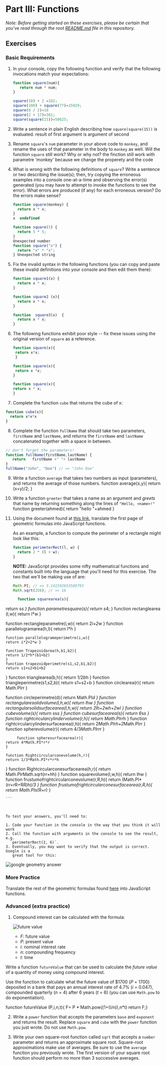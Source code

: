 # Part III: Functions

*Note: Before getting started on these exercises, please be certain that you've read through the root [README.md](../README.md) file in this repository.*

## Exercises

### Basic Requirements

1. In your console, copy the following function and verify
   that the following invocations match your expectations:

   ```js
   function square(num){
      return num * num;
   }

   square(10) + 2 =102;
   square(100) + square(77)=15929;
   square(8 / 2)=16
   square(2 + 17)=361;
   square(square(15))=50625;
   ```

2. Write a sentence in plain English describing how `square(square(15))` is
   evaluated. result of first argument is argument of second 

3. Rename `square`'s `num` parameter in your above code to `monkey`, and
   rename the uses of that parameter in the body to `monkey` as well. Will the
   function `square` still work? Why or why not?
   the finction still work with parametre 'monkey' because we change the properety and the code 

4. What is wrong with the following definitions of `square`? Write a sentence or
   two describing the issue(s); then, try copying the erroneous examples into a
   console one-at-a-time and observing the error(s) generated (you may have to
   attempt to invoke the functions to see the error). What errors are produced
   (if any) for each erroneous version? Do the errors make sense?

   ```js
   function square(monkey) {
     return x * x;
   } 
   x  undefined 

   function square(5) {
     return 5 * 5;
   }
   Unexpected number
   function square("x") {
     return "x" * "x";
   } Unexpected string
   ```

5. Fix the invalid syntax in the following functions (you can copy and paste these
   invalid definitions into your console and then edit them there):

   ```js
   function square1(x) {
     return x * x;
   }

   function square2 (x){
     return x * x;
   }

   function  square3(x)  {
     return x * x;
   }
   ```

6. The following functions exhibit poor style -- fix these issues using the
   original version of `square` as a reference.

   ```js
   function square(x){
    return x*x;
    }

   function square(x){ 
    return x *x;
   }

   function square(x){
   return x * x;
   }
   ```

7. Complete the function `cube` that returns the cube of x:

  ```js
  function cube(x){
    return x*x*x
  }
  ```

8. Complete the function `fullName` that should take two parameters, `firstName`
   and `lastName`, and returns the `firstName` and `lastName` concatenated
   together with a space in between.

  ```js
  // don't forget the parameters!
  function fullName(firstName,lastName) {
     return   firstName +" "+ lastName
  }  
  fullName("John", "Doe") // => "John Doe"
  ```

9. Write a function `average` that takes two numbers as input (parameters), and
   returns the average of those numbers.
     function average(x,y){
      return (x+y)/2;
     } 

10. Write a function `greeter` that takes a name as an argument and *greets*
    that name by returning something along the lines of `"Hello, <name>!"`
    function  greeter(ahmed){
  return "hello "+ahmed 
      }   
    

11. Using the document found at <a href="http://www.gbcnv.edu/documents/ASC/docs/00000005.pdf" target="_blank">this link</a>, translate the first page of geometric
    formulas into JavaScript functions.

    As an example, a function to compute the perimeter of a rectangle might look
    like this:

    ```js
    function perimeterRect(l, w) {
      return 2 * (l + w);
    }
    ```

    **NOTE:** JavaScript provides some nifty mathematical functions and
    constants built into the language that you'll need for this exercise. The
    two that we'll be making use of are:

    ```js
    Math.PI; // => 3.141592653589793
    Math.sqrt(256); // => 16

      function squarearea(s){
  return   s*s 
  }
  function parametresquare(s){
   return  s*4;
  }
   function rectanglearea (l,w){
    return l*w 
    }
  
  function  rectangleparametre(i,w){
    return 2*i+2*w
   }
   function parallelogramarea(h,l){
    return l*h }

    function parallelogrameperimetre(i,w){
    return i*2+2*w }
    
    function Trapezoidarea(h,b1,b2){
    return 1/2*h*(b1+b2)
    }
    function trapezoidperimetre(s1,s2,b1,b2){
    return s1+s2+b1+b2
   }
     function trianglearea(b,h){
    return   1/2*b*h 
    }
    function triangleperimetre(s1,s2,b){
    return s1+s2+b 
   }
   function circlearea(r){
    return Math.PI*r*r
   }

   function circleperimetre(d){
    return Math.PI*d 
  }
  function rectangularesolidvolume(l,h,w){
    return l*h*w
  }
  function rectangularsolidsurfacearea(l,h,w){
    return 2*l*h+2*w*h+2*w*l 
    }
    function cubevolume(s){
    return s*s*s
    }
    function cubesurfacearea(s){
    return 6*s*s 
    }
    function rightcircularcylindervolume(r,h){
  return   Math.PI*r*r*h 
   }
   function rightcircularcylindersurfacearea(r,h){
    return 2*Math.PI*r*h+2*Math.PI*r*r 
  }
   function spherevolume(r){
    return 4/3*Math.PI*r*r*r 
    }
     
         function spheresurfacearea(r){
    return 4*Math.PI*r*r 
    }

    function Rightcircularconevolume(h,r){
    return 1/3*Math.PI*r*r*h 
   }
    function Rightcircularconesurfacearea(h,r){
    return  Math.PI*r*Math.sqrt(r*r+h*h)
   }
   function squarevolume(l,w,h){
    return l*h*w
    }
    function frustumofrightcircularconevolume(r,R,h){
    return  (Math.PI*(r*r+r*R+R*R)*h)/3 
    }
    function frustumofrightcircularconesurfacearea(r,R,h){
    return Math.PI*s*(R+r)
    }




   

    ```

    

    To test your answers, you'll need to:

    1. Code your function in the console in the way that you think it will work
    2. Call the function with arguments in the console to see the result, e.g.
      `perimeterRect(2, 6)`.
    3. Eventually, you may want to verify that the output is correct. Google is a
       great tool for this:



![google geometry answer](google-geometry-answer.gif)

### More Practice

Translate the rest of the geometric formulas found <a href="http://www.gbcnv.edu/documents/ASC/docs/00000005.pdf" target="_blank">here</a> into JavaScript functions.

### Advanced (extra practice)

1. Compound interest can be calculated with the formula:

    ![future value](future-value.png)

    - *F*: future value
    - *P*: present value
    - *i*: nominal interest rate
    - *n*: compounding frequency
    - *t*: time

  Write a function `futureValue` that can be used to calculate the *future value*
  of a quantity of money using compound interest.

  Use the function to calculate what the future value of $1700 (*P* = 1700)
  deposited in a bank that pays an annual interest rate of 4.7% (*i* = 0.047),
  compounded quarterly (*n* = 4) after 6 years (*t* = 6) (you can use `Math.pow`
  to do exponentiation).

  function futureValue (P,i,n,t){
    F= P * Math.pow((1+(i/n)),n*t)
    return F;}

2. Write a `power` function that accepts the parameters `base` and `exponent`
   and returns the result. Replace `square` and `cube` with the `power` function
   you just wrote. Do not use `Math.pow`.
   

3. Write your own square-root function called `sqrt` that accepts a `number`
   parameter and returns an approximate square root. Square-root approximations
   make use of averages. Be sure to use the `average` function you previously
   wrote. The first version of your square root function should perform no more
   than 3 successive averages.
